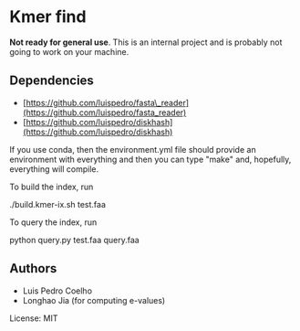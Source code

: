 # Kmer find

**Not ready for general use**. This is an internal project and is probably not
going to work on your machine.

## Dependencies

- [https://github.com/luispedro/fasta\_reader](https://github.com/luispedro/fasta_reader)
- [https://github.com/luispedro/diskhash](https://github.com/luispedro/diskhash)


If you use conda, then the environment.yml file should provide an environment
with everything and then you can type "make" and, hopefully, everything will
compile.

To build the index, run

./build.kmer-ix.sh test.faa

To query the index, run

python query.py test.faa query.faa

## Authors

- Luis Pedro Coelho
- Longhao Jia (for computing e-values)

License: MIT
